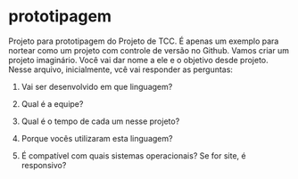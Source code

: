 # prototipagem
Projeto para prototipagem do Projeto de TCC. É apenas um exemplo para nortear como um projeto com controle de versão no Github.
Vamos criar um projeto imaginário. Você vai dar nome a ele e o objetivo desde projeto.
Nesse arquivo, inicialmente, vcê vai responder as perguntas:
1) Vai ser desenvolvido em que linguagem?

2) Qual é a equipe?

3) Qual é o tempo de cada um nesse projeto?

4) Porque vocês utilizaram esta linguagem?

5) É compatível com quais sistemas operacionais? Se for site, é responsivo?
